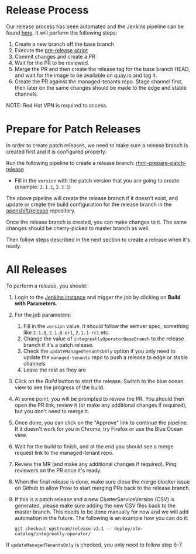 # Release Process

Our release process has been automated and the Jenkins pipeline can be found [here](https://master-jenkins-csb-intly.cloud.paas.psi.redhat.com/job/Delorean/job/rhmi-release/). It will perform the following steps:

1. Create a new branch off the base branch
2. Execute the [pre-release script](./scripts/prepare-release.sh)
3. Commit changes and create a PR
4. Wait for the PR to be reviewed.
5. Merge the PR and then create the release tag for the base branch HEAD, and wait for the image to be available on quay.io and tag it.
6. Create the PR against the managed-tenants repo. Stage channel first, then later on the same changes should be made to the edge and stable channels.

NOTE: Red Hat VPN is required to access.

# Prepare for Patch Releases

In order to create patch releases, we need to make sure a release branch is created first and it is configured properly.
   
Run the following pipeline to create a release branch: [rhmi-prepare-patch-release](https://master-jenkins-csb-intly.cloud.paas.psi.redhat.com/job/Delorean/job/rhmi-prepare-patch-release/)

- Fill in the `version` with the patch version that you are going to create (example: `2.1.1`, `2.3.1`)

The above pipeline will create the release branch if it doesn't exist, and update or create the build configuration for the release branch in the [openshift/release](https://github.com/openshift/release) repository.

Once the release branch is created, you can make changes to it. The same changes should be cherry-picked to master branch as well.

Then follow steps described in the next section to create a release when it's ready.

# All Releases

To perform a release, you should:
1. Login to the [Jenkins instance](https://master-jenkins-csb-intly.cloud.paas.psi.redhat.com/job/Delorean/job/rhmi-release/) and trigger the job by clicking on **Build with Parameters**.
2. For the job parameters:
   1. Fill in the `version` value. It should follow the semver spec, something like `2.1.0`, `2.1.0-er1`, `2.1.1-rc1` etc.
   2. Change the value of `integreatlyOperatorBaseBranch` to the release branch if it's a patch release.
   3. Check the `updateManagedTenantsOnly` option if you only need to update the `managed-tenants` repo to push a release to edge or stable channels 
   4. Leave the rest as they are
3. Click on the *Build* button to start the release. Switch to the blue ocean view to see the progress of the build.
4. At some point, you will be prompted to review the PR. You should then open the PR link, review it (or make any additional changes if required), but you don't need to merge it.
5. Once done, you can click on the "Approve" link to continue the pipeline. If it doesn't work for you in Chrome, try Firefox or use the Blue Ocean view. 
6. Wait for the build to finish, and at the end you should see a merge request link to the managed-tenant repo.
7. Review the MR (and make any additional changes if required). Ping reviewers on the PR once it's ready. 
8. When the final release is done, make sure close the merge blocker issue on Github to allow Prow to start merging PRs back to the release branch.
9. If this is a patch release and a new ClusterServiceVersion (CSV) is generated, please make sure adding the new CSV files back to the master branch. This needs to be done manually for now and we will add automation in the future. The following is an example how you can do it:
    
    ```
    git checkout upstream/release-v2.1 -- deploy/olm-catalog/integreatly-operator/
    ```

If `updateManagedTenantsOnly` is checked, you only need to follow step 6-7.
